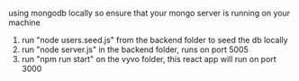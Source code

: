 using mongodb locally so ensure that your mongo server is running on your machine

1. run "node users.seed.js" from the backend folder to seed the db locally
2. run "node server.js" in the backend folder, runs on port 5005
3. run "npm run start" on the vyvo folder, this react app will run on port 3000

